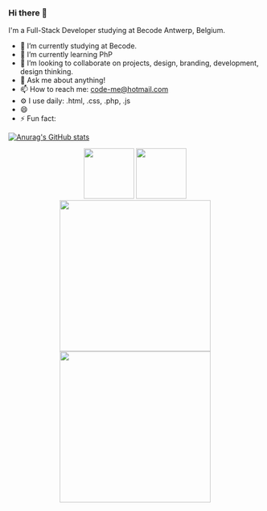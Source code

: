 ### Hi there 👋

I'm a Full-Stack Developer studying at Becode Antwerp, Belgium.

- 🔭 I’m currently studying at Becode.
- 🌱 I’m currently learning PhP
- 👯 I’m looking to collaborate on projects, design, branding, development, design thinking.
- 💬 Ask me about anything!
- 📫 How to reach me: code-me@hotmail.com
- ⚙️ I use daily: .html, .css, .php, .js
- 😄 
- ⚡ Fun fact: 


[![Anurag's GitHub stats](https://github-readme-stats.vercel.app/api?username=MichaelMontei&theme=onedark&show_icons=true)](https://github.com/MichaelMontei/github-readme-stats)


<p align="center">
  <img src="https://media3.giphy.com/media/ln7z2eWriiQAllfVcn/200w.webp" width="100">
  <img src="https://i.giphy.com/media/IdyAQJVN2kVPNUrojM/200.webp" width="100">
  <img src="https://little.kylerconway.com/images/golang-what.gif" width="300"><img src="https://intro.rustbridge.com/img/ferris.gif" width="300">
</p>
